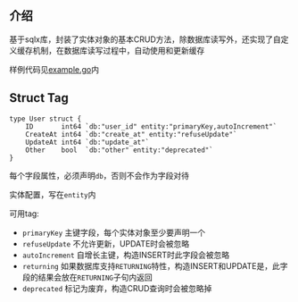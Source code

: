 ## 介绍

基于sqlx库，封装了实体对象的基本CRUD方法，除数据库读写外，还实现了自定义缓存机制，在数据库读写过程中，自动使用和更新缓存

样例代码见[example.go](./example/example.go)内

## Struct Tag

``` golang
type User struct {
	ID       int64 `db:"user_id" entity:"primaryKey,autoIncrement"`
	CreateAt int64 `db:"create_at" entity:"refuseUpdate"`
	UpdateAt int64 `db:"update_at"`
	Other    bool  `db:"other" entity:"deprecated"`
}
```

每个字段属性，必须声明`db`，否则不会作为字段对待

实体配置，写在`entity`内

可用tag:

- `primaryKey` 主键字段，每个实体对象至少要声明一个
- `refuseUpdate` 不允许更新，UPDATE时会被忽略
- `autoIncrement` 自增长主键，构造INSERT时此字段会被忽略
- `returning` 如果数据库支持`RETURNING`特性，构造INSERT和UPDATE是，此字段的结果会放在`RETURNING`子句内返回
- `deprecated` 标记为废弃，构造CRUD查询时会被忽略掉
